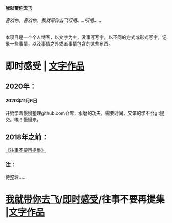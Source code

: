 #### [我就带你去飞](https://github.com/snui/blog/)

###### 喜欢你，喜欢你，我就带你去飞哎噫……哎噫……

本项目是一个个人博客，以文字为主，没事写写字，以不同的方式或形式写字。记录一些事情，以及事情之外或者事情包含的某些东西。

# 即时感受 | [文字作品](/wzzp/)

## 2020年：

#### 2020年11月6日

开始学着慢慢整理github.com仓库，水磨的功夫，需要时间，又笨的学不会git提交。唉！慢慢来。



## 2018年之前：

[《往事不要再提集》](/jsgs/往事不要再提集.md)

### 注：
待整理……
# [我就带你去飞](https://github.com/snui/blog/)/[即时感受](/jsgs/)/往事不要再提集 |[文字作品](/wzzp/)
